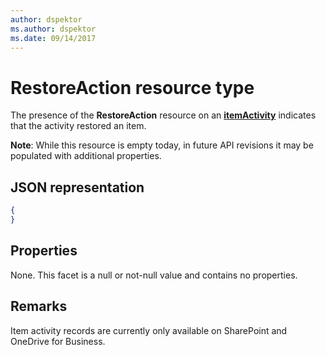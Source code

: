 ```yaml
---
author: dspektor
ms.author: dspektor
ms.date: 09/14/2017
---
```

# RestoreAction resource type

The presence of the **RestoreAction** resource on an [**itemActivity**][activity] indicates that the activity restored an item.

**Note**: While this resource is empty today, in future API revisions it may be populated with additional properties.

[activity]: itemActivity.md

## JSON representation

<!-- {
  "blockType": "resource",
  "optionalProperties": [ ],
  "@type": "microsoft.graph.restoreAction"
}-->

```json
{
}
```

## Properties

None. This facet is a null or not-null value and contains no properties.

## Remarks

Item activity records are currently only available on SharePoint and OneDrive for Business.

<!-- {
  "type": "#page.annotation",
  "description": "The RestoreAction object provides information about an activity that restored an item.",
  "keywords": "activities,activity,action,restore,undelete",
  "section": "documentation",
  "tocPath": "Resources/RestoreAction"
} -->

